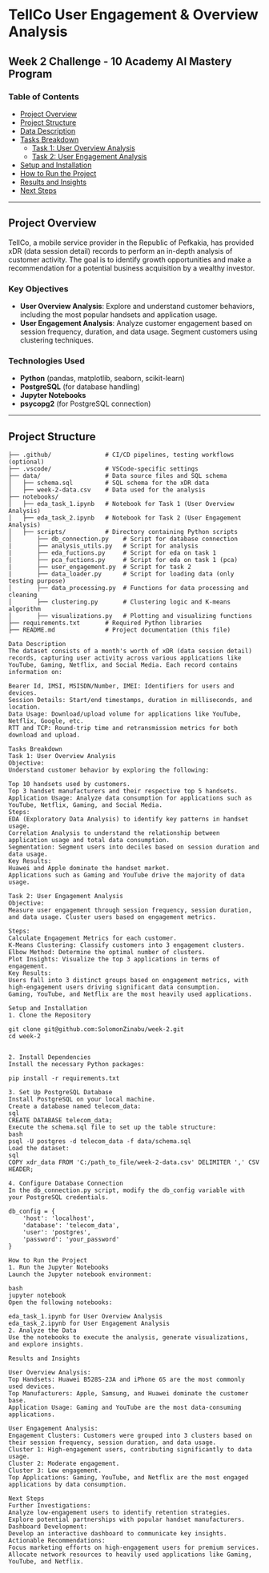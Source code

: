 # TellCo User Engagement & Overview Analysis
## Week 2 Challenge - 10 Academy AI Mastery Program

### Table of Contents
- [Project Overview](#project-overview)
- [Project Structure](#project-structure)
- [Data Description](#data-description)
- [Tasks Breakdown](#tasks-breakdown)
  - [Task 1: User Overview Analysis](#task-1-user-overview-analysis)
  - [Task 2: User Engagement Analysis](#task-2-user-engagement-analysis)
- [Setup and Installation](#setup-and-installation)
- [How to Run the Project](#how-to-run-the-project)
- [Results and Insights](#results-and-insights)
- [Next Steps](#next-steps)

---

## Project Overview
TellCo, a mobile service provider in the Republic of Pefkakia, has provided xDR (data session detail) records to perform an in-depth analysis of customer activity. The goal is to identify growth opportunities and make a recommendation for a potential business acquisition by a wealthy investor.

### Key Objectives
- **User Overview Analysis**: Explore and understand customer behaviors, including the most popular handsets and application usage.
- **User Engagement Analysis**: Analyze customer engagement based on session frequency, duration, and data usage. Segment customers using clustering techniques.

### Technologies Used
- **Python** (pandas, matplotlib, seaborn, scikit-learn)
- **PostgreSQL** (for database handling)
- **Jupyter Notebooks**
- **psycopg2** (for PostgreSQL connection)

---

## Project Structure
```plaintext
├── .github/               # CI/CD pipelines, testing workflows (optional)
├── .vscode/               # VSCode-specific settings
├── data/                  # Data source files and SQL schema
│   ├── schema.sql         # SQL schema for the xDR data
│   ├── week-2-data.csv    # Data used for the analysis
├── notebooks/
│   ├── eda_task_1.ipynb   # Notebook for Task 1 (User Overview Analysis)
│   ├── eda_task_2.ipynb   # Notebook for Task 2 (User Engagement Analysis)
│   ├── scripts/           # Directory containing Python scripts
│       ├── db_connection.py    # Script for database connection
|       ├── analysis_utils.py   # Script for analysis
|       ├── eda_fuctions.py     # Script for eda on task 1
|       ├── pca_fuctions.py     # Script for eda on task 1 (pca)
|       ├── user_engagement.py  # Script for task 2
|       ├── data_loader.py      # Script for loading data (only testing purpose)
│       ├── data_processing.py  # Functions for data processing and cleaning
│       ├── clustering.py       # Clustering logic and K-means algorithm
│       ├── visualizations.py   # Plotting and visualizing functions
├── requirements.txt       # Required Python libraries
├── README.md              # Project documentation (this file)

Data Description
The dataset consists of a month's worth of xDR (data session detail) records, capturing user activity across various applications like YouTube, Gaming, Netflix, and Social Media. Each record contains information on:

Bearer Id, IMSI, MSISDN/Number, IMEI: Identifiers for users and devices.
Session Details: Start/end timestamps, duration in milliseconds, and location.
Data Usage: Download/upload volume for applications like YouTube, Netflix, Google, etc.
RTT and TCP: Round-trip time and retransmission metrics for both download and upload.

Tasks Breakdown
Task 1: User Overview Analysis
Objective:
Understand customer behavior by exploring the following:

Top 10 handsets used by customers.
Top 3 handset manufacturers and their respective top 5 handsets.
Application Usage: Analyze data consumption for applications such as YouTube, Netflix, Gaming, and Social Media.
Steps:
EDA (Exploratory Data Analysis) to identify key patterns in handset usage.
Correlation Analysis to understand the relationship between application usage and total data consumption.
Segmentation: Segment users into deciles based on session duration and data usage.
Key Results:
Huawei and Apple dominate the handset market.
Applications such as Gaming and YouTube drive the majority of data usage.

Task 2: User Engagement Analysis
Objective:
Measure user engagement through session frequency, session duration, and data usage. Cluster users based on engagement metrics.

Steps:
Calculate Engagement Metrics for each customer.
K-Means Clustering: Classify customers into 3 engagement clusters.
Elbow Method: Determine the optimal number of clusters.
Plot Insights: Visualize the top 3 applications in terms of engagement.
Key Results:
Users fall into 3 distinct groups based on engagement metrics, with high-engagement users driving significant data consumption.
Gaming, YouTube, and Netflix are the most heavily used applications.

Setup and Installation
1. Clone the Repository

git clone git@github.com:SolomonZinabu/week-2.git
cd week-2


2. Install Dependencies
Install the necessary Python packages:

pip install -r requirements.txt

3. Set Up PostgreSQL Database
Install PostgreSQL on your local machine.
Create a database named telecom_data:
sql
CREATE DATABASE telecom_data;
Execute the schema.sql file to set up the table structure:
bash
psql -U postgres -d telecom_data -f data/schema.sql
Load the dataset:
sql
COPY xdr_data FROM 'C:/path_to_file/week-2-data.csv' DELIMITER ',' CSV HEADER;

4. Configure Database Connection
In the db_connection.py script, modify the db_config variable with your PostgreSQL credentials.

db_config = {
    'host': 'localhost',
    'database': 'telecom_data',
    'user': 'postgres',
    'password': 'your_password'
}

How to Run the Project
1. Run the Jupyter Notebooks
Launch the Jupyter notebook environment:

bash
jupyter notebook
Open the following notebooks:

eda_task_1.ipynb for User Overview Analysis
eda_task_2.ipynb for User Engagement Analysis
2. Analyze the Data
Use the notebooks to execute the analysis, generate visualizations, and explore insights.

Results and Insights

User Overview Analysis:
Top Handsets: Huawei B528S-23A and iPhone 6S are the most commonly used devices.
Top Manufacturers: Apple, Samsung, and Huawei dominate the customer base.
Application Usage: Gaming and YouTube are the most data-consuming applications.

User Engagement Analysis:
Engagement Clusters: Customers were grouped into 3 clusters based on their session frequency, session duration, and data usage.
Cluster 1: High-engagement users, contributing significantly to data usage.
Cluster 2: Moderate engagement.
Cluster 3: Low engagement.
Top Applications: Gaming, YouTube, and Netflix are the most engaged applications by data consumption.

Next Steps
Further Investigations:
Analyze low-engagement users to identify retention strategies.
Explore potential partnerships with popular handset manufacturers.
Dashboard Development:
Develop an interactive dashboard to communicate key insights.
Actionable Recommendations:
Focus marketing efforts on high-engagement users for premium services.
Allocate network resources to heavily used applications like Gaming, YouTube, and Netflix.
